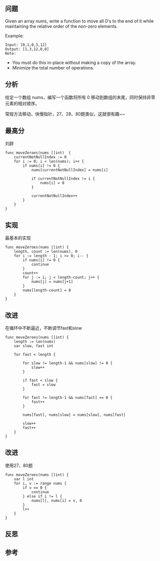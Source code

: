 ## 问题
Given an array nums, write a function to move all 0's to the end of it while maintaining the relative order of the non-zero elements.

Example:
```
Input: [0,1,0,3,12]
Output: [1,3,12,0,0]
Note:
```

- You must do this in-place without making a copy of the array.
- Minimize the total number of operations.

## 分析
给定一个数组 nums，编写一个函数将所有 0 移动到数组的末尾，同时保持非零元素的相对顺序。

常规方法移动，快慢指针，27、28、80题类似，这就很有趣~~
## 最高分
刘辟
```golang
func moveZeroes(nums []int)  {
	currentNotNullIndex := 0
	for i := 0; i < len(nums); i++ {
		if nums[i] != 0 {
			nums[currentNotNullIndex] = nums[i]

			if currentNotNullIndex != i {
				nums[i] = 0
			}

			currentNotNullIndex++
		}
	}
}
```

## 实现
最基本的实现
```golang
func moveZeroes(nums []int) {
	length, count := len(nums), 0
	for i := length - 1; i >= 0; i-- {
		if nums[i] != 0 {
			continue
		}
		count++
		for j := i; j < length-count; j++ {
			nums[j] = nums[j+1]
		}
		nums[length-count] = 0
	}
}
```

## 改进
在循环中不断逼近，不断调节fast和slow
```golang
func moveZeroes(nums []int) {
	length := len(nums)
	var slow, fast int

	for fast < length {

		for slow != length-1 && nums[slow] != 0 {
			slow++
		}

		if fast < slow {
			fast = slow
		}

		for fast != length-1 && nums[fast] == 0 {
			fast++
		}

		nums[fast], nums[slow] = nums[slow], nums[fast]

		slow++
		fast++
	}
}
```

## 改进
使用27、80题
```golang
func moveZeroes(nums []int) {
	var l int
	for i, v := range nums {
		if v == 0 {
			continue
		} else if i != l {
			nums[l], nums[i] = v, 0
		}
		l++
	}
}

```

## 反思

## 参考
